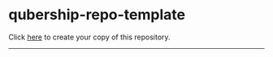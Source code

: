 # qubership-repo-template

Click [here](https://github.com/Netcracker/qubership-repo-template/generate) to create your copy of this repository.

---
